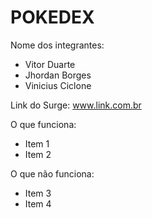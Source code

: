 # POKEDEX

Nome dos integrantes: 
- Vitor Duarte
- Jhordan Borges
- Vinicius Ciclone

Link do Surge: www.link.com.br

O que funciona:
- Item 1
- Item 2

O que não funciona: 
- Item 3
- Item 4
